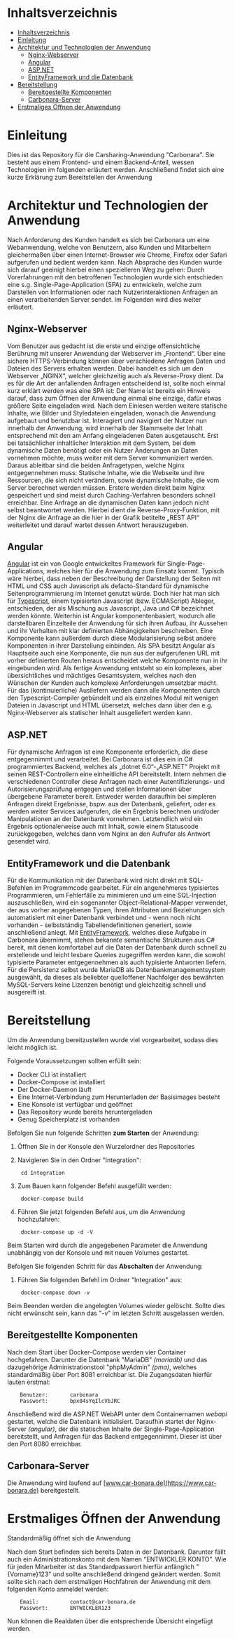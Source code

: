 Inhaltsverzeichnis
==========================
- [Inhaltsverzeichnis](#inhaltsverzeichnis)
- [Einleitung](#einleitung)
- [Architektur und Technologien der Anwendung](#architektur-und-technologien-der-anwendung)
  - [Nginx-Webserver](#nginx-webserver)
  - [Angular](#angular)
  - [ASP.NET](#aspnet)
  - [EntityFramework und die Datenbank](#entityframework-und-die-datenbank)
- [Bereitstellung](#bereitstellung)
  - [Bereitgestellte Komponenten](#bereitgestellte-komponenten)
  - [Carbonara-Server](#carbonara-server)
- [Erstmaliges Öffnen der Anwendung](#erstmaliges-öffnen-der-anwendung)


# Einleitung
Dies ist das Repository für die Carsharing-Anwendung "Carbonara". 
Sie besteht aus einem Frontend- und einem Backend-Anteil, wessen Technologien im folgenden erläutert werden. Anschließend findet sich eine kurze Erklärung zum Bereitstellen der Anwendung



# Architektur und Technologien der Anwendung
Nach Anforderung des Kunden handelt es sich bei Carbonara um eine Webanwendung, welche von Benutzern, also Kunden und Mitarbeitern gleichermaßen über einen Internet-Browser wie Chrome, Firefox oder Safari aufgerufen und bedient werden kann. Nach Absprache des Kunden wurde sich darauf geeinigt hierbei einen spezielleren Weg zu gehen: Durch Vorerfahrungen mit den betroffenen 
Technologien wurde sich entschieden eine s.g. Single-Page-Application (SPA) zu entwickeln, welche zum Darstellen von Informationen oder nach Nutzerinteraktionen Anfragen an einen verarbeitenden Server sendet. Im Folgenden wird dies weiter erläutert.

## Nginx-Webserver
Vom Benutzer aus gedacht ist die erste und einzige offensichtliche Berührung mit unserer Anwendung der Webserver im „Frontend“. Über eine sichere HTTPS-Verbindung können über verschiedene Anfragen Daten und Dateien des Servers erhalten werden. Dabei handelt es sich um den Webserver „NGINX“, welcher gleichzeitig auch als Reverse-Proxy dient. Da es für die Art der anfallenden Anfragen entscheidend ist, sollte noch einmal kurz erklärt werden was eine SPA ist: Der Name ist bereits
ein Hinweis darauf, dass zum Öffnen der Anwendung einmal eine einzige, dafür etwas größere Seite eingeladen wird. Nach dem Einlesen werden weitere statische Inhalte, wie Bilder und Styledateien eingeladen, wonach die Anwendung aufgebaut und benutzbar ist. Interagiert und navigiert der Nutzer nun innerhalb der Anwendung, wird innerhalb der Stammseite der Inhalt entsprechend mit den am
Anfang eingeladenen Daten ausgetauscht. Erst bei tatsächlicher inhaltlicher Interaktion mit dem System, bei dem dynamische Daten benötigt oder ein Nutzer Änderungen an Daten vornehmen möchte, muss weiter mit dem Server kommuniziert werden. Daraus ableitbar sind die beiden Anfragetypen, welche Nginx entgegennehmen muss: Statische Inhalte, wie die Webseite und ihre Ressourcen, die
sich nicht verändern, sowie dynamische Inhalte, die vom Server berechnet werden müssen. Erstere werden direkt beim Nginx gespeichert und sind meist durch Caching-Verfahren besonders schnell erreichbar. Eine Anfrage an die dynamischen Daten kann jedoch nicht selbst beantwortet werden. Hierbei dient die Reverse-Proxy-Funktion, mit der Nginx die Anfrage an die hier in der Grafik betitelte „REST API“ weiterleitet und darauf wartet dessen Antwort herauszugeben.

## Angular
[Angular](https://angular.io/) ist ein von Google entwickeltes Framework für Single-Page-Applications, welches hier für die Anwendung zum Einsatz kommt. Typisch wäre hierbei, dass neben der Beschreibung der Darstellung der Seiten mit HTML und CSS auch Javascript als defacto-Standard für dynamische Seitenprogrammierung im Internet genutzt würde. Doch hier hat man sich für [Typescript](https://www.typescriptlang.org/), einem typisierten Javascript (bzw. ECMAScript) Ableger, entschieden, der als Mischung aus Javascript, Java und C# bezeichnet werden könnte. Weiterhin ist Angular komponentenbasiert, wodurch alle darstellbaren Einzelteile der Anwendung für sich ihren Aufbau, ihr Aussehen und ihr Verhalten mit klar definierten Abhängigkeiten beschreiben. Eine Komponente kann außerdem durch diese Modularisierung selbst andere Komponenten in ihrer Darstellung einbinden. Als SPA besitzt Angular als Hauptseite auch eine Komponente, die nun aus der aufgerufenen URL mit vorher definierten Routen heraus entscheidet welche Komponente nun in ihr eingebunden wird. Als fertige Anwendung entsteht so ein komplexes, aber übersichtliches und mächtiges Gesamtsystem, welches nach den Wünschen der Kunden auch komplexe Anforderungen umsetzbar macht. Für das (kontinuierliche) Ausliefern werden dann alle Komponenten durch den Typescript-Compiler gebündelt und als einzelnes Modul mit wenigen Dateien in Javascript und HTML übersetzt, welches dann über den e.g. Nginx-Webserver als statischer Inhalt ausgeliefert werden kann.

## ASP.NET
Für dynamische Anfragen ist eine Komponente erforderlich, die diese entgegennimmt und verarbeitet. Bei Carbonara ist dies ein in C# programmiertes Backend, welches als „dotnet 6.0“-„ASP.NET“ Projekt mit seinen REST-Controllern eine einheitliche API bereitstellt. Intern nehmen die verschiedenen Controller diese Anfragen nach einer Autentifizierungs- und Autorisierungsprüfung entgegen und stellen Informationen über übergebene Parameter bereit. Entweder werden daraufhin bei simpleren Anfragen direkt Ergebnisse, bspw. aus der Datenbank, geliefert, oder es werden weiter Services aufgerufen, die ein Ergebnis berechnen und/oder Manipulationen an der Datenbank vornehmen. Letztendlich wird ein Ergebnis optionalerweise auch mit Inhalt, sowie einem Statuscode zurückgegeben,
welches dann vom Nginx an den Aufrufer als Antwort gesendet wird.

## EntityFramework und die Datenbank
Für die Kommunikation mit der Datenbank wird nicht direkt mit SQL-Befehlen im Programmcode gearbeitet. Für ein angenehmeres typisiertes Programmieren, um  Fehlerfälle zu minimieren und um eine SQL-Injection auszuschließen, wird ein sogenannter Object-Relational-Mapper verwendet, der aus vorher angegebenen Typen, ihren Attributen und Beziehungen sich automatisiert mit einer Datenbank verbindet und - wenn noch nicht vorhanden - selbstständig Tabellendefinitionen generiert, sowie anschließend anlegt. Mit [EntityFramework](https://docs.microsoft.com/en-us/aspnet/entity-framework), welches diese Aufgabe in Carbonara übernimmt, stehen bekannte semantische Strukturen aus C# bereit, mit denen komfortabel auf die Daten der Datenbank durch schnell zu erstellende und leicht lesbare Queries zugegriffen werden kann, die sowohl typisierte Parameter entgegennehmen als auch typisierte Antworten liefern. Für die Persistenz selbst wurde MariaDB als Datenbankmanagementsystem ausgewählt, da dieses als beliebter quelloffener Nachfolger des bewährten MySQL-Servers keine Lizenzen benötigt und gleichzeitig schnell und ausgereift ist.


# Bereitstellung
Um die Anwendung bereitzustellen wurde viel vorgearbeitet, sodass dies leicht möglich ist.

Folgende Voraussetzungen sollten erfüllt sein:
- Docker CLI ist installiert
- Docker-Compose ist installiert
- Der Docker-Daemon läuft
- Eine Internet-Verbindung zum Herunterladen der Basisimages besteht
- Eine Konsole ist verfügbar und geöffnet
- Das Repository wurde bereits heruntergeladen
- Genug Speicherplatz ist vorhanden
  
Befolgen Sie nun folgende Schritten **zum Starten** der Anwendung:

1. Öffnen Sie in der Konsole den Wurzelordner des Repositories
2. Navigieren Sie in den Ordner "Integration":
   
        cd Integration
3. Zum Bauen kann folgender Befehl ausgefüllt werden:

        docker-compose build
4. Führen Sie jetzt folgenden Befehl aus, um die Anwendung hochzufahren:
   
        docker-compose up -d -V

Beim Starten wird durch die angegebenen Parameter die Anwendung unabhängig von der Konsole und mit neuen Volumes gestartet. 


Befolgen Sie folgenden Schritt für das **Abschalten** der Anwendung:
1. Führen Sie folgenden Befehl im Ordner "Integration" aus:

        docker-compose down -v

Beim Beenden werden die angelegten Volumes wieder gelöscht. Sollte dies nicht erwünscht sein, kann das "-v" im letzten Schritt ausgelassen werden.

## Bereitgestellte Komponenten
Nach dem Start über Docker-Compose werden vier Container hochgefahren. Darunter die Datenbank "MariaDB" _(mariadb)_ und das dazugehörige Administrationstool "phpMyAdmin" _(pma)_, welches standardmäßig über Port 8081 erreichbar ist. Die Zugangsdaten hierfür lauten erstmal:

        Benutzer:       carbonara
        Passwort:       bpx04sYqIlcVbJRC
Anschließend wird die ASP.NET WebAPI unter dem Containernamen _webapi_ gestartet, welche die Datenbank initialisiert. Daraufhin startet der Nginx-Server _(angular)_, der die statischen Inhalte der Single-Page-Application bereitstellt, und Anfragen für das Backend entgegennimmt. Dieser ist über den Port 8080 erreichbar.


## Carbonara-Server
Die Anwendung wird laufend auf [www.car-bonara.de](https://www.car-bonara.de) bereitgestellt.


# Erstmaliges Öffnen der Anwendung
Standardmäßig öffnet sich die Anwendung

Nach dem Start befinden sich bereits Daten in der Datenbank. Darunter fällt auch ein Administrationskonto mit dem Namen "ENTWICKLER KONTO". Wie für jeden Mitarbeiter ist das Standardpasswort hierfür anfänglich "{Vorname}123" und sollte anschließend dringend geändert werden. Somit sollte sich nach dem erstmaligen Hochfahren der Anwendung mit dem folgenden Konto anmeldet werden:

        Email:          contact@car-bonara.de
        Passwort:       ENTWICKLER123

Nun können die Realdaten über die entsprechende Übersicht eingefügt werden. 

